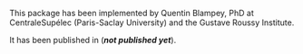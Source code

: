 This package has been implemented by Quentin Blampey, PhD at CentraleSupélec (Paris-Saclay University) and the Gustave Roussy Institute.

It has been published in (**_not published yet_**).
